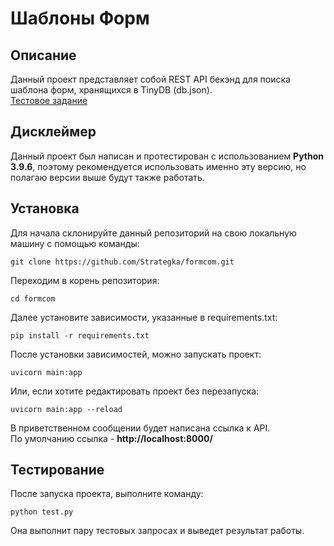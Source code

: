 # Шаблоны Форм
## Описание
Данный проект представляет собой REST API бекэнд для поиска шаблона форм, хранящихся в TinyDB (db.json).  
[Тестовое задание](https://docs.google.com/document/d/1fMFwPBs53xzcrltEFOpEG4GWTaQ-5jvVLrNT6_hmC7I/edit#)
## Дисклеймер
Данный проект был написан и протестирован с использованием **Python 3.9.6**, поэтому рекомендуется использовать именно эту версию, но полагаю версии выше будут также работать.  
## Установка
Для начала склонируйте данный репозиторий на свою локальную машину с помощью команды:
```
git clone https://github.com/Strategka/formcom.git
```
Переходим в корень репозитория:
```
cd formcom
```
Далее установите зависимости, указанные в requirements.txt:  
```
pip install -r requirements.txt
```
После установки зависимостей, можно запускать проект:
```
uvicorn main:app
```
Или, если хотите редактировать проект без перезапуска:
```
uvicorn main:app --reload
```
В приветственном сообщении будет написана ссылка к API.  
По умолчанию ссылка - **http://localhost:8000/**
## Тестирование
После запуска проекта, выполните команду:
```
python test.py
```
Она выполнит пару тестовых запросах и выведет результат работы.  
